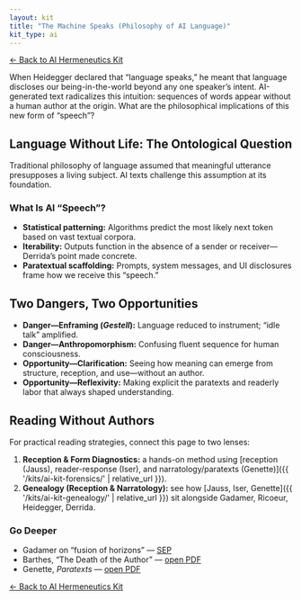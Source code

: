 ```yaml
---
layout: kit
title: "The Machine Speaks (Philosophy of AI Language)"
kit_type: ai
---
```

<div class="top-links">

<a href="{{ '/kits/ai-hermeneutics-kit/' | relative_url }}" class="quickkit-pill">← Back to AI
Hermeneutics Kit</a>

</div>


When Heidegger declared that “language speaks,” he meant that language
discloses our being-in-the-world beyond any one speaker’s intent.
AI-generated text radicalizes this intuition: sequences of words appear
without a human author at the origin. What are the philosophical
implications of this new form of “speech”?

## Language Without Life: The Ontological Question

Traditional philosophy of language assumed that meaningful utterance
presupposes a living subject. AI texts challenge this assumption at its
foundation.

### What Is AI “Speech”?

- **Statistical patterning:** Algorithms predict the most likely next
  token based on vast textual corpora.
- **Iterability:** Outputs function in the absence of a sender or
  receiver—Derrida’s point made concrete.
- **Paratextual scaffolding:** Prompts, system messages, and UI
  disclosures frame how we receive this “speech.”

## Two Dangers, Two Opportunities

- **Danger—Enframing (*Gestell*):** Language reduced to instrument;
  “idle talk” amplified.
- **Danger—Anthropomorphism:** Confusing fluent sequence for human
  consciousness.
- **Opportunity—Clarification:** Seeing how meaning can emerge from
  structure, reception, and use—without an author.
- **Opportunity—Reflexivity:** Making explicit the paratexts and
  readerly labor that always shaped understanding.

## Reading Without Authors

For practical reading strategies, connect this page to two lenses:

1.  **Reception & Form Diagnostics:** a hands-on method using [reception
    (Jauss), reader-response (Iser), and narratology/paratexts
    (Genette)]({{ '/kits/ai-kit-forensics/' | relative_url }}).
2.  **Genealogy (Reception & Narratology):** see how [Jauss, Iser,
    Genette]({{ '/kits/ai-kit-genealogy/' | relative_url }}) sit alongside Gadamer, Ricoeur,
    Heidegger, Derrida.

### Go Deeper

- Gadamer on “fusion of horizons” —
  [SEP](https://plato.stanford.edu/entries/gadamer/)
- Barthes, “The Death of the Author” — [open
  PDF](https://writing.upenn.edu/~taransky/Barthes.pdf)
- Genette, *Paratexts* — [open
  PDF](https://www.almendron.com/tribuna/wp-content/uploads/2017/06/genette_gerard_paratexts_thresholds_of_interpretation.pdf)

<div class="bottom-links">

<a href="{{ '/kits/ai-hermeneutics-kit/' | relative_url }}" class="quickkit-pill">← Back to AI
Hermeneutics Kit</a>

</div>
